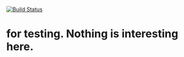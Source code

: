 [![Build Status](https://travis-ci.org/hainm/test_pytraj_binstar.svg?branch=master)](https://travis-ci.org/hainm/test_pytraj_binstar)

# for testing. Nothing is interesting here.
